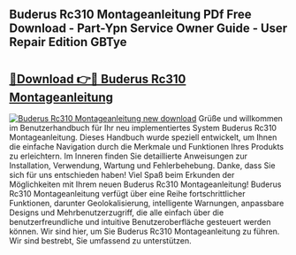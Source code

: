 ## Buderus Rc310 Montageanleitung PDf Free Download - Part-Ypn Service Owner Guide - User Repair Edition GBTye

# <h2><a href="http://df6chh7.blite.top/?on=Buderus+Rc310+Montageanleitung">🔗Download 👉🔴 Buderus Rc310 Montageanleitung</a></h2>

[![Buderus Rc310 Montageanleitung new download](https://i.imgur.com/lujVjoI.png)](http://df6chh7.blite.top/?on=Buderus+Rc310+Montageanleitung)
Grüße und willkommen im Benutzerhandbuch für Ihr neu implementiertes System Buderus Rc310 Montageanleitung. Dieses Handbuch wurde speziell entwickelt, um Ihnen die einfache Navigation durch die Merkmale und Funktionen Ihres Produkts zu erleichtern. Im Inneren finden Sie detaillierte Anweisungen zur Installation, Verwendung, Wartung und Fehlerbehebung. Danke, dass Sie sich für uns entschieden haben! Viel Spaß beim Erkunden der Möglichkeiten mit Ihrem neuen Buderus Rc310 Montageanleitung! Buderus Rc310 Montageanleitung verfügt über eine Reihe fortschrittlicher Funktionen, darunter Geolokalisierung, intelligente Warnungen, anpassbare Designs und Mehrbenutzerzugriff, die alle einfach über die benutzerfreundliche und intuitive Benutzeroberfläche gesteuert werden können. Wir sind hier, um Sie Buderus Rc310 Montageanleitung zu führen. Wir sind bestrebt, Sie umfassend zu unterstützen.
